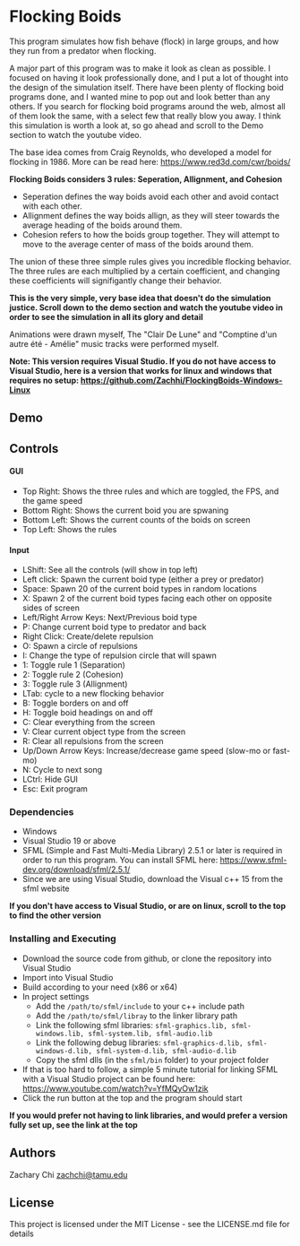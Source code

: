 # Flocking Boids
This program simulates how fish behave (flock) in large groups, and how they run from a predator when flocking.

A major part of this program was to make it look as clean as possible. I focused on having it look professionally done, and I put a lot of thought into the design of the simulation itself. There have been plenty of flocking boid programs done, and I wanted mine to pop out and look better than any others. If you search for flocking boid programs around the web, almost all of them look the same, with a select few that really blow you away. I think this simulation is worth a look at, so go ahead and scroll to the Demo section to watch the youtube video.

The base idea comes from Craig Reynolds, who developed a model for flocking in 1986. More can be read here: https://www.red3d.com/cwr/boids/

**Flocking Boids considers 3 rules: Seperation, Allignment, and Cohesion**
* Seperation defines the way boids avoid each other and avoid contact with each other. 
* Allignment defines the way boids allign, as they will steer towards the average heading of the boids around them. 
* Cohesion refers to how the boids group together. They will attempt to move to the average center of mass of the boids around them. 

The union of these three simple rules gives you incredible flocking behavior. The three rules are each multiplied by a certain coefficient, and changing these coefficients will signifigantly change their behavior.

**This is the very simple, very base idea that doesn't do the simulation justice. Scroll down to the demo section and watch the youtube video in order to see the simulation in all its glory and detail** 

Animations were drawn myself, The "Clair De Lune" and "Comptine d'un autre été - Amélie" music tracks were performed myself.

**Note: This version requires Visual Studio. If you do not have access to Visual Studio, here is a version that works for linux and windows that requires no setup: https://github.com/Zachhi/FlockingBoids-Windows-Linux**

## Demo

## Controls

#### GUI
* Top Right: Shows the three rules and which are toggled, the FPS, and the game speed
* Bottom Right: Shows the current boid you are spwaning
* Bottom Left: Shows the current counts of the boids on screen
* Top Left: Shows the rules

#### Input
* LShift: See all the controls (will show in top left)
* Left click: Spawn the current boid type (either a prey or predator)
* Space: Spawn 20 of the current boid types in random locations
* X: Spawn 2 of the current boid types facing each other on opposite sides of screen
* Left/Right Arrow Keys: Next/Previous boid type
* P: Change current boid type to predator and back
* Right Click: Create/delete repulsion
* O: Spawn a circle of repulsions
* I: Change the type of repulsion circle that will spawn
* 1: Toggle rule 1 (Separation)
* 2: Toggle rule 2 (Cohesion)
* 3: Toggle rule 3 (Allignment)
* LTab: cycle to a new flocking behavior
* B: Toggle borders on and off
* H: Toggle boid headings on and off
* C: Clear everything from the screen
* V: Clear current object type from the screen
* R: Clear all repulsions from the screen
* Up/Down Arrow Keys: Increase/decrease game speed (slow-mo or fast-mo)
* N: Cycle to next song
* LCtrl: Hide GUI
* Esc: Exit program

### Dependencies

* Windows
* Visual Studio 19 or above
* SFML (Simple and Fast Multi-Media Library) 2.5.1 or later is required in order to run this program. You can install SFML here: https://www.sfml-dev.org/download/sfml/2.5.1/
* Since we are using Visual Studio, download the Visual c++ 15 from the sfml website

**If you don't have access to Visual Studio, or are on linux, scroll to the top to find the other version**

### Installing and Executing

* Download the source code from github, or clone the repository into Visual Studio
* Import into Visual Studio
* Build according to your need (x86 or x64)
* In project settings
  * Add the `/path/to/sfml/include` to your c++ include path
  * Add the `/path/to/sfml/libray` to the linker library path
  * Link the following sfml libraries: `sfml-graphics.lib, sfml-windows.lib, sfml-system.lib, sfml-audio.lib`
  * Link the following debug libraries: `sfml-graphics-d.lib, sfml-windows-d.lib, sfml-system-d.lib, sfml-audio-d.lib`
  * Copy the sfml dlls (in the `sfml/bin` folder) to your project folder
* If that is too hard to follow, a simple 5 minute tutorial for linking SFML with a Visual Studio project can be found here: https://www.youtube.com/watch?v=YfMQyOw1zik
* Click the run button at the top and the program should start

**If you would prefer not having to link libraries, and would prefer a version fully set up, see the link at the top**

## Authors

Zachary Chi
zachchi@tamu.edu

## License

This project is licensed under the MIT License - see the LICENSE.md file for details
